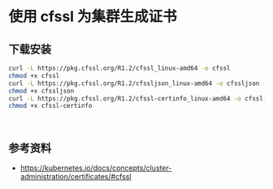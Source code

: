 # 使用 cfssl 为集群生成证书

## 下载安装

``` bash
curl -L https://pkg.cfssl.org/R1.2/cfssl_linux-amd64 -o cfssl
chmod +x cfssl
curl -L https://pkg.cfssl.org/R1.2/cfssljson_linux-amd64 -o cfssljson
chmod +x cfssljson
curl -L https://pkg.cfssl.org/R1.2/cfssl-certinfo_linux-amd64 -o cfssl-certinfo
chmod +x cfssl-certinfo
```

## 

``` bash
```

## 参考资料

* https://kubernetes.io/docs/concepts/cluster-administration/certificates/#cfssl
